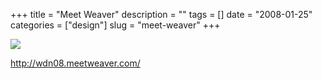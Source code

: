 +++
title = "Meet Weaver"
description = ""
tags = []
date = "2008-01-25"
categories = ["design"]
slug = "meet-weaver"
+++


 

  <div id="screens-thumbs" class="clearfix">
    <div class="txt-center" id="design-submission"><a href="http://wdn08.meetweaver.com/"><img id='bluga-thumbnail-1074' class='bluga-thumbnail large' src='http://media.konigi.com/bluga/
wt47f281faeaf82_0.jpg'/></a></div>  
  </div>   
<p><a href="http://wdn08.meetweaver.com/">http://wdn08.meetweaver.com/</a></p>




